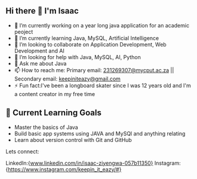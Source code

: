 ## Hi there 👋 I'm Isaac

<!--
**keepin-it-eazy/Keepin-it-Eazy** is a ✨ _special_ ✨ repository because its `README.md` (this file) appears on your GitHub profile. -->



- 🔭 I’m currently working on a year long java application for an academic peoject
- 🌱 I’m currently learning Java, MySQL, Artificial Intelligence
- 👯 I’m looking to collaborate on Application Development, Web Development and AI
- 🤔 I’m looking for help with Java, MySQL, AI, Python
- 💬 Ask me about Java
- 📫 How to reach me: Primary email: 231269307@mycput.ac.za || Secondary email: keepiniteazy@gmail.com
- ⚡ Fun fact:I've been a longboard skater since I was 12 years old and I'm a content creator in my free time 

## 🌱 Current Learning Goals

- Master the basics of Java
- Build basic app systems using JAVA and MySQl and anything relating 
- Learn about version control with Git and GitHub

Lets connect:

LinkedIn:{www.linkedin.com/in/isaac-ziyengwa-057b11350}
Instagram:{https://www.instagram.com/keepin_it_eazy/#}
